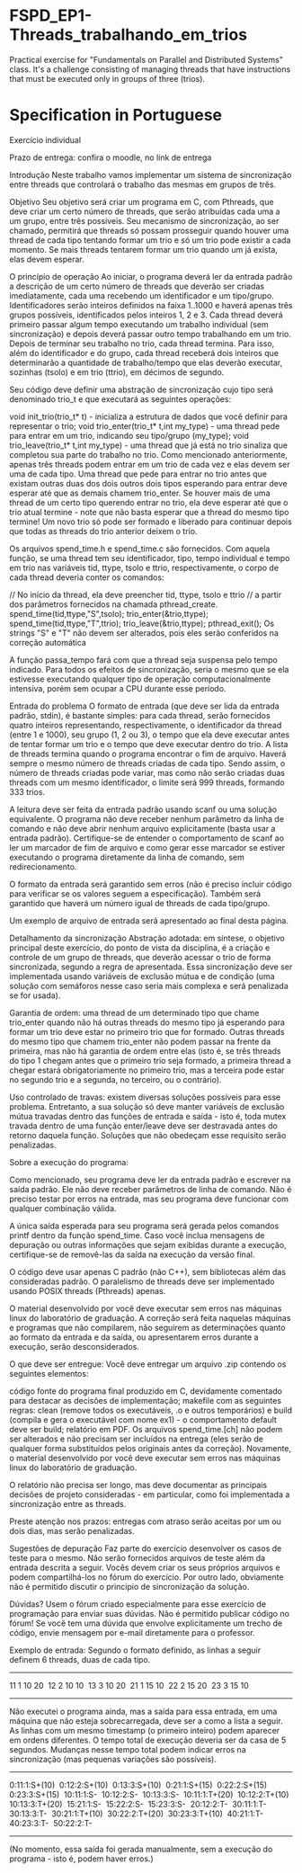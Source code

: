 # FSPD_EP1-Threads_trabalhando_em_trios
Practical exercise for "Fundamentals on Parallel and Distributed Systems" class. It's a challenge consisting of managing threads that have instructions that must be executed only in groups of three (trios).

# Specification in Portuguese
Exercício individual

Prazo de entrega: confira o moodle, no link de entrega

Introdução
Neste trabalho vamos implementar um sistema de sincronização entre threads que controlará o trabalho das mesmas em grupos de três.

Objetivo
Seu objetivo será criar um programa em C, com Pthreads, que deve criar um certo número de threads, que serão atribuídas cada uma a um grupo, entre três possíveis. Seu mecanismo de sincronização, ao ser chamado, permitirá que threads só possam prosseguir quando houver uma thread de cada tipo tentando formar um trio e só um trio pode existir a cada momento. Se mais threads tentarem formar um trio quando um já exista, elas devem esperar.

O princípio de operação
Ao iniciar, o programa deverá ler da entrada padrão a descrição de um certo número de threads que deverão ser criadas imediatamente, cada uma recebendo um identificador e um tipo/grupo. Identificadores serão inteiros definidos na faixa 1..1000 e haverá apenas três grupos possíveis, identificados pelos inteiros 1, 2 e 3. Cada thread deverá primeiro passar algum tempo executando um trabalho individual (sem sincronização) e depois deverá passar outro tempo trabalhando em um trio. Depois de terminar seu trabalho no trio, cada thread termina. Para isso, além do identificador e do grupo, cada thread receberá dois inteiros que determinarão a quantidade de trabalho/tempo que elas deverão executar, sozinhas (tsolo) e em trio (ttrio), em décimos de segundo.

Seu código deve definir uma abstração de sincronização cujo tipo será denominado trio_t e que executará as seguintes operações:

void init_trio(trio_t* t) - inicializa a estrutura de dados que você definir para representar o trio;
void trio_enter(trio_t* t,int my_type) - uma thread pede para entrar em um trio, indicando seu tipo/grupo (my_type);
void trio_leave(trio_t* t,int my_type) - uma thread que já está no trio sinaliza que completou sua parte do trabalho no trio.
Como mencionado anteriormente, apenas três threads podem entrar em um trio de cada vez e elas devem ser uma de cada tipo. Uma thread que pede para entrar no trio antes que existam outras duas dos dois outros dois tipos esperando para entrar deve esperar até que as demais chamem trio_enter. Se houver mais de uma thread de um certo tipo querendo entrar no trio, ela deve esperar até que o trio atual termine - note que não basta esperar que a thread do mesmo tipo termine! Um novo trio só pode ser formado e liberado para continuar depois que todas as threads do trio anterior deixem o trio.

Os arquivos spend_time.h e spend_time.c são fornecidos. Com aquela função, se uma thread tem seu identificador, tipo, tempo individual e tempo em trio nas variáveis tid, ttype, tsolo e ttrio, respectivamente, o corpo de cada thread deveria conter os comandos:

// No início da thread, ela deve preencher tid, ttype, tsolo e ttrio
//    a partir dos parâmetros fornecidos na chamada pthread_create.
  spend_time(tid,ttype,"S",tsolo);
  trio_enter(&trio,ttype);
  spend_time(tid,ttype,"T",ttrio);
  trio_leave(&trio,ttype);
  pthread_exit();
Os strings "S" e "T" não devem ser alterados, pois eles serão conferidos na correção automática

A função passa_tempo fará com que a thread seja suspensa pelo tempo indicado. Para todos os efeitos de sincronização, seria o mesmo que se ela estivesse executando qualquer tipo de operação computacionalmente intensiva, porém sem ocupar a CPU durante esse período.

Entrada do problema
O formato de entrada (que deve ser lida da entrada padrão, stdin), é bastante simples: para cada thread, serão fornecidos quatro inteiros representando, respectivamente, o identificador da thread (entre 1 e 1000), seu grupo (1, 2 ou 3), o tempo que ela deve executar antes de tentar formar um trio e o tempo que deve executar dentro do trio. A lista de threads termina quando o programa encontrar o fim de arquivo. Haverá sempre o mesmo número de threads criadas de cada tipo. Sendo assim, o número de threads criadas pode variar, mas como não serão criadas duas threads com um mesmo identificador, o limite será 999 threads, formando 333 trios.

A leitura deve ser feita da entrada padrão usando scanf ou uma solução equivalente. O programa não deve receber nenhum parâmetro da linha de comando e não deve abrir nenhum arquivo explicitamente (basta usar a entrada padrão). Certifique-se de entender o comportamento de scanf ao ler um marcador de fim de arquivo e como gerar esse marcador se estiver executando o programa diretamente da linha de comando, sem redirecionamento.

O formato da entrada será garantido sem erros (não é preciso incluir código para verificar se os valores seguem a especificação).  Também será garantido que haverá um número igual de threads de cada tipo/grupo.

Um exemplo de arquivo de entrada será apresentado ao final desta página.

Detalhamento da sincronização
Abstração adotada: em síntese, o objetivo principal deste exercício, do ponto de vista da disciplina, é a criação e controle de um grupo de threads, que deverão acessar o trio de forma sincronizada, segundo a regra de apresentada. Essa sincronização deve ser implementada usando variáveis de exclusão mútua e de condição (uma solução com semáforos nesse caso seria mais complexa e será penalizada se for usada).

Garantia de ordem: uma thread de um determinado tipo que chame trio_enter quando não há outras threads do mesmo tipo já esperando para formar um trio deve estar no primeiro trio que for formado. Outras threads do mesmo tipo que chamem trio_enter não podem passar na frente da primeira, mas não há garantia de ordem entre elas (isto é, se três threads do tipo 1 chegam antes que o primeiro trio seja formado, a primeira thread a chegar estará obrigatoriamente no primeiro trio, mas a terceira pode estar no segundo trio e a segunda, no terceiro, ou o contrário).

Uso controlado de travas: existem diversas soluções possíveis para esse problema. Entretanto, a sua solução só deve manter variáveis de exclusão mútua travadas dentro das funções de entrada e saída - isto é, toda mutex travada dentro de uma função enter/leave deve ser destravada antes do retorno daquela função. Soluções que não obedeçam esse requisito serão penalizadas.

Sobre a execução do programa:

Como mencionado, seu programa deve ler da entrada padrão e escrever na saída padrão. Ele não deve receber parâmetros de linha de comando. Não é preciso testar por erros na entrada, mas seu programa deve funcionar com qualquer combinação válida.

A única saída esperada para seu programa será gerada pelos comandos printf dentro da função spend_time. Caso você inclua mensagens de depuração ou outras informações que sejam exibidas durante a execução, certifique-se de removê-las da saída na execução da versão final.

O código deve usar apenas C padrão (não C++), sem bibliotecas além das consideradas padrão. O paralelismo de threads deve ser implementado usando POSIX threads (Pthreads) apenas.

O material desenvolvido por você deve executar sem erros nas máquinas linux do laboratório de graduação. A correção será feita naquelas máquinas e programas que não compilarem, não seguirem as determinações quanto ao formato da entrada e da saída, ou apresentarem erros durante a execução, serão desconsiderados.

O que deve ser entregue:
Você deve entregar um arquivo .zip contendo os seguintes elementos:

código fonte do programa final produzido em C, devidamente comentado para destacar as decisões de implementação;
makefile com as seguintes regras: clean (remove todos os executáveis, .o e outros temporários) e build (compila e gera o executável com nome ex1) - o comportamento default deve ser build;
relatório em PDF.
Os arquivos spend_time.[ch] não podem ser alterados e não precisam ser incluídos na entrega (eles serão de qualquer forma substituídos pelos originais antes da correção). Novamente, o material desenvolvido por você deve executar sem erros nas máquinas linux do laboratório de graduação.

O relatório não precisa ser longo, mas deve documentar as principais decisões de projeto consideradas - em particular, como foi implementada a sincronização entre as threads.

Preste atenção nos prazos: entregas com atraso serão aceitas por um ou dois dias, mas serão penalizadas.

Sugestões de depuração
Faz parte do exercício desenvolver os casos de teste para o mesmo. Não serão fornecidos arquivos de teste além da entrada descrita a seguir. Vocês devem criar os seus próprios arquivos e podem compartilhá-los no fórum do exercício. Por outro lado, obviamente não é permitido discutir o princípio de sincronização da solução.

Dúvidas?
Usem o fórum criado especialmente para esse exercício de programação para enviar suas dúvidas. Não é permitido publicar código no fórum! Se você tem uma dúvida que envolve explicitamente um trecho de código, envie mensagem por e-mail diretamente para o professor.

Exemplo de entrada:
Segundo o formato definido, as linhas a seguir definem 6 threads, duas de cada tipo.

_____________
11 1 10 20&nbsp;
12 2 10 10&nbsp;
13 3 10 20&nbsp;
21 1 15 10&nbsp;
22 2 15 20&nbsp;
23 3 15 10&nbsp;
_____________

Não executei o programa ainda, mas a saída para essa entrada, em uma máquina que não esteja sobrecarregada, deve ser a como a lista a seguir. As linhas com um mesmo timestamp (o primeiro inteiro) podem aparecer em ordens diferentes. O tempo total de execução deveria ser da casa de 5 segundos. Mudanças nesse tempo total podem indicar erros na sincronização (mas pequenas variações são possíveis).

-------------
0:11:1:S+(10)&nbsp;
0:12:2:S+(10)&nbsp;
0:13:3:S+(10)&nbsp;
0:21:1:S+(15)&nbsp;
0:22:2:S+(15)&nbsp;
0:23:3:S+(15)&nbsp;
10:11:1:S-&nbsp;
10:12:2:S-&nbsp;
10:13:3:S-&nbsp;
10:11:1:T+(20)&nbsp;
10:12:2:T+(10)&nbsp;
10:13:3:T+(20)&nbsp;
15:21:1:S-&nbsp;
15:22:2:S-&nbsp;
15:23:3:S-&nbsp;
20:12:2:T-&nbsp;
30:11:1:T-&nbsp;
30:13:3:T-&nbsp;
30:21:1:T+(10)&nbsp;
30:22:2:T+(20)&nbsp;
30:23:3:T+(10)&nbsp;
40:21:1:T-&nbsp;
40:23:3:T-&nbsp;
50:22:2:T-&nbsp;

------------
(No momento, essa saída foi gerada manualmente, sem a execução do programa - isto é, podem haver erros.)